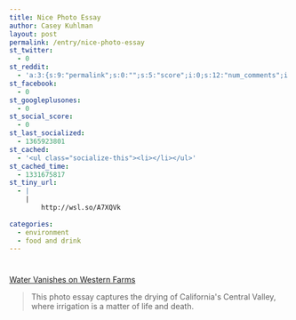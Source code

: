 ```yaml
---
title: Nice Photo Essay
author: Casey Kuhlman
layout: post
permalink: /entry/nice-photo-essay
st_twitter:
  - 0
st_reddit:
  - 'a:3:{s:9:"permalink";s:0:"";s:5:"score";i:0;s:12:"num_comments";i:0;}'
st_facebook:
  - 0
st_googleplusones:
  - 0
st_social_score:
  - 0
st_last_socialized:
  - 1365923801
st_cached:
  - '<ul class="socialize-this"><li></li></ul>'
st_cached_time:
  - 1331675817
st_tiny_url:
  - |
    |
        http://wsl.so/A7XQVk
        
categories:
  - environment
  - food and drink
---
```

# 

[Water Vanishes on Western Farms][1] 

 [1]: http://feedproxy.google.com/~r/AtlanticFood/~3/uezYTKIxnp0/click.phdo

> This photo essay captures the drying of California's Central Valley, where irrigation is a matter of life and death.